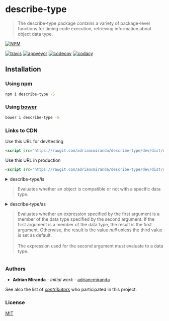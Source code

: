 # describe-type
> The describe-type package contains a variety of package-level functions for timing code execution, retrieving information about object data type.

[![NPM][nodei_status_image]][nodei_status_url]

[![travis][travis]][travis-url]
[![appveyor][appveyor]][appveyor-url]
[![codecov][codecov]][codecov-url]
[![codacy][codacy]][codacy-url]

<!-- [![saucelabs][saucelabs]][saucelabs-url] -->

## Installation

### Using [npm](https://www.npmjs.com/package/npm "A package manager for everything")
```bash
npm i describe-type -S 
```

### Using [bower](https://www.bower.io "A package manager for the web")
```bash
bower i describe-type -S 
```

### Links to CDN

Use this URL for dev/testing

```html
<script src="https://rawgit.com/adriancmiranda/describe-type/dev/dist/describe-type.umd.js"></script>
```

Use this URL in production

```html
<script src="https://rawgit.com/adriancmiranda/describe-type/dev/dist/describe-type.umd.min.js"></script>
```

<details><summary><a>describe-type/is</a>

> Evaluates whether an object is compatible or not with a specific data type.

</summary><p>

:heavy_exclamation_mark:
Use the _[is.a](#api-a.an.type)_, _[is.an](#api-a.an.type)_ or _[is.type](#api-a.an.type)_ function instead of the _instanceof_ or
_[toString.call][toString.call]_ function for type comparisons. 

#### Arguments

- **datatype**:[Function][Function] — The data type used to evaluate the _expression_ argument.
- **expression**:any — The value to check against the data type specified.

##### Result
- [Boolean][Boolean] — A value of _true_ if _datatype_ is compatible with the data type specified in _expression_, and _false_ otherwise.

#### Example 

The following example creates an instance of the _Sprite_ class named _mySprite_ and uses the _[is.type](#api-a.an.type)_ function to test whether _mySprite_ is an instance of the _Sprite_.

```js
class Sprite {}
var mySprite = new Sprite();
console.log(is.type(Sprite, mySprite)); // true
console.log(is.type(Number, mySprite)); // false
console.log(is.type(Function, mySprite)); // false
```

### API

##### Common
- [a](#api-a.an.type)(expected :Function, value :any) :boolean <br>
- [an](#api-a.an.type)(expected :Function, value :any) <br>
- [type](#api-a.an.type)(expected :Function, value :any) :boolean <br>
- [instanceOf](#api-instanceOf)(expected :Function, value :any) :boolean <br>
- [defined](#api-defined)(value :any) :boolean <br>
- [undef](#api-undef)(value :any) :boolean <br>
- [nil](#api-nil)(value :any) :boolean <br>
- [unfilled](#api-unfilled)(value :any) :boolean <br>
- [filled](#api-filled)(value :any) :boolean <br>
- [empty](#api-empty)(value :any) :boolean <br>
- [equal](#api-equal)(valueA :any, valueB :any) :boolean <br>
- [primitive](#api-primitive)(value :any) :boolean <br>
- [exotic](#api-exotic)(value :any) :boolean <br>
- [enumerable](#api-enumerable)(value :any) :boolean <br>
- [hosted](#api-hosted)(key :string | number, host :object) :boolean <br>
- [within](#api-within)(value :number, start :number, finish :number) :boolean <br>

##### Arguments
- [args](#api-args)(value :any) :boolean <br>
- [args.empty](#api-args.empty)(value :any) :boolean <br>

##### Array
- [arraylike](#api-arraylike)(value :any) :boolean <br>
- [arraylike.empty](#api-arraylike.empty)(value :any) :boolean <br>
- [array](#api-array)(value :any) :boolean <br>
- [array.empty](#api-array.empty)(value :any) :boolean <br>
- [array.vector](#api-array.vector)(expected :Function, value :any) :boolean <br>

##### Object
- [object](#api-object)(value :any) :boolean <br>
- [object.empty](#api-object.empty)(value :any) :boolean <br>

##### RegExp
- [regexp](#api-regexp)(value :any) :boolean <br>
- [regexp.string](#api-regexp.string)(value :any) :boolean <br>
- [regexp.flags](#api-regexp.flags)(value :any) :boolean <br>

##### Stream
- [stream](#api-stream)(value :any) :boolean <br>
- [stream.duplex](#api-stream.duplex)(value :any) :boolean <br>
- [stream.transform](#api-stream.transform)(value :any) :boolean <br>
- [stream.readable](#api-stream.readable)(value :any) :boolean <br>
- [stream.writable](#api-stream.writable)(value :any) :boolean <br>

##### String
- [string](#api-string)(value :any) :boolean <br>
- [string.empty](#api-string.empty)(value :any) :boolean <br>

##### Function
- [fn](#api-fn)(value :any) :boolean <br>
- [fn.native](#api-fn.native)(value :any) :boolean <br>
- [fn.callable](#api-fn.callable)(value :any) :boolean <br>
- [fn.caste](#api-fn.caste)(value :any) :boolean <br>

##### Boolean
- [bool](#api-bool)(value :any) :boolean <br>

##### Date
- [date](#api-date)(value :any) :boolean <br>

##### Number
- [number](#api-number)(value :any) :boolean <br>
- [numeric](#api-numeric)(value :any) :boolean <br>
- [int](#api-int)(value :any) :boolean <br>
- [uint](#api-uint)(value :any) :boolean <br>
- [infinity](#api-infinity)(value :any) :boolean <br>
- [nan](#api-nan)(value :any) :boolean <br>
- [odd](#api-odd)(value :any) :boolean <br>
- [even](#api-even)(value :any) :boolean <br>
- [decimal](#api-decimal)(value :any) :boolean <br>
- [min](#api-min)(value: any, others: any[]) :boolean <br>
- [max](#api-max)(value: any, others: any[]) :boolean <br>

##### Error
- [error](#api-error)(value :any) :boolean <br>

##### Symbol
- [symbol](#api-symbol)(value :any) :boolean <br>

##### Element
- [element](#api-element)(value :any) :boolean <br>

##### Buffer
- [buffer](#api-buffer)(value :any) :boolean <br>

##### JSON
- [jsonlike](#api-jsonlike)(value :any) :boolean <br>

##### Encoded binary
- [base64](#api-base64)(value :any) :boolean <br>
- [hex](#api-hex)(value :any) :boolean <br>

##### Colors
- [hexadecimal](#api-hexadecimal)(value :any) :boolean <br>
- [rgb](#api-rgb)(value :any) :boolean <br>
- [rgba](#api-rgba)(value :any) :boolean <br>
<hr>


#### Common

<!-- a, an or type -->

<table id="api-a.an.type"><thead><tr>
<th width="90" align="center">:umbrella:</th>
<th width="790" align="left"><a href="#common">▴</a>is: A, An or Type</th>
</tr></thead><tbody>
<tr><td>

[UMD][umd:is] </td><td>
  
```html
<script src="https://rawgit.com/adriancmiranda/describe-type/master/dist/is.umd.js"></script>
<script>is.a(expected, value);</script>
```
</td></tr><tr style="background-color: #fff!important;"><td>

[CJS][cjs:is/type] </td><td>

```js
const an = require('describe-type/is/an');
an(expected, value);
```
</td></tr><tr><td>

[ES6][es6:is/type] </td><td>

```js
import type from 'describe-type/is/type.next';
type(expected, value);
```
</td></tr></tbody></table>


<!-- instanceOf -->

<table id="api-instanceOf"><thead><tr>
<th width="90" align="center">:umbrella:</th>
<th width="790" align="left"><a href="#common">▴</a>is: Instance of</th>
</tr></thead><tbody>
<tr><td>

[UMD][umd:is] </td><td>
  
```html
<script src="https://rawgit.com/adriancmiranda/describe-type/master/dist/is.umd.js"></script>
<script>is.instanceOf(expected, value);</script>
```
</td></tr><tr style="background-color: #fff!important;"><td>

[CJS][cjs:is/instanceOf] </td><td>

```js
const instanceOf = require('describe-type/is/instanceOf');
instanceOf(expected, value);
```
</td></tr><tr><td>

[ES6][es6:is/instanceOf] </td><td>

```js
import instanceOf from 'describe-type/is/instanceOf.next';
instanceOf(expected, value);
```
</td></tr></tbody></table>


<!-- defined -->

<table id="api-defined"><thead><tr>
<th width="90" align="center">:umbrella:</th>
<th width="790" align="left"><a href="#common">▴</a>is: Defined</th>
</tr></thead><tbody>
<tr><td>

[UMD][umd:is] </td><td>
  
```html
<script src="https://rawgit.com/adriancmiranda/describe-type/master/dist/is.umd.js"></script>
<script>is.defined(value);</script>
```
</td></tr><tr style="background-color: #fff!important;"><td>

[CJS][cjs:is/defined] </td><td>

```js
const defined = require('describe-type/is/defined');
defined(value);
```
</td></tr><tr><td>

[ES6][es6:is/defined] </td><td>

```js
import defined from 'describe-type/is/defined.next';
defined(value);
```
</td></tr></tbody></table>


<!-- undef -->

<table id="api-undef"><thead><tr>
<th width="90" align="center">:umbrella:</th>
<th width="790" align="left"><a href="#common">▴</a>is: undefined</th>
</tr></thead><tbody>
<tr><td>

[UMD][umd:is] </td><td>
  
```html
<script src="https://rawgit.com/adriancmiranda/describe-type/master/dist/is.umd.js"></script>
<script>is.undef(value);</script>
```
</td></tr><tr style="background-color: #fff!important;"><td>

[CJS][cjs:is/undef] </td><td>

```js
const undef = require('describe-type/is/undef');
undef(value);
```
</td></tr><tr><td>

[ES6][es6:is/undef] </td><td>

```js
import undef from 'describe-type/is/undef.next';
undef(value);
```
</td></tr></tbody></table>


<!-- nil -->

<table id="api-nil"><thead><tr>
<th width="90" align="center">:umbrella:</th>
<th width="790" align="left"><a href="#common">▴</a>is: null</th>
</tr></thead><tbody>
<tr><td>

[UMD][umd:is] </td><td>
  
```html
<script src="https://rawgit.com/adriancmiranda/describe-type/master/dist/is.umd.js"></script>
<script>is.nil(value);</script>
```
</td></tr><tr style="background-color: #fff!important;"><td>

[CJS][cjs:is/nil] </td><td>

```js
const nil = require('describe-type/is/nil');
nil(value);
```
</td></tr><tr><td>

[ES6][es6:is/nil] </td><td>

```js
import nil from 'describe-type/is/nil.next';
nil(value);
```
</td></tr></tbody></table>


<!-- unfilled -->

<table id="api-unfilled"><thead><tr>
<th width="90" align="center">:umbrella:</th>
<th width="790" align="left"><a href="#common">▴</a>is: Unfilled</th>
</tr></thead><tbody>
<tr><td>

[UMD][umd:is] </td><td>
  
```html
<script src="https://rawgit.com/adriancmiranda/describe-type/master/dist/is.umd.js"></script>
<script>is.unfilled(value);</script>
```
</td></tr><tr style="background-color: #fff!important;"><td>

[CJS][cjs:is/unfilled] </td><td>

```js
const unfilled = require('describe-type/is/unfilled');
unfilled(value);
```
</td></tr><tr><td>

[ES6][es6:is/unfilled] </td><td>

```js
import unfilled from 'describe-type/is/unfilled.next';
unfilled(value);
```
</td></tr></tbody></table>


<!-- filled -->

<table id="api-filled"><thead><tr>
<th width="90" align="center">:umbrella:</th>
<th width="790" align="left"><a href="#common">▴</a>is: Filled</th>
</tr></thead><tbody>
<tr><td>

[UMD][umd:is] </td><td>
  
```html
<script src="https://rawgit.com/adriancmiranda/describe-type/master/dist/is.umd.js"></script>
<script>is.filled(value);</script>
```
</td></tr><tr style="background-color: #fff!important;"><td>

[CJS][cjs:is/filled] </td><td>

```js
const filled = require('describe-type/is/filled');
filled(value);
```
</td></tr><tr><td>

[ES6][es6:is/filled] </td><td>

```js
import filled from 'describe-type/is/filled.next';
filled(value);
```
</td></tr></tbody></table>


<!-- empty -->

<table id="api-empty"><thead><tr>
<th width="90" align="center">:umbrella:</th>
<th width="790" align="left"><a href="#common">▴</a>is: Empty</th>
</tr></thead><tbody>
<tr><td>

[UMD][umd:is] </td><td>
  
```html
<script src="https://rawgit.com/adriancmiranda/describe-type/master/dist/is.umd.js"></script>
<script>is.empty(value);</script>
```
</td></tr><tr style="background-color: #fff!important;"><td>

[CJS][cjs:is/empty] </td><td>

```js
const empty = require('describe-type/is/empty');
empty(value);
```
</td></tr><tr><td>

[ES6][es6:is/empty] </td><td>

```js
import empty from 'describe-type/is/empty.next';
empty(value);
```
</td></tr></tbody></table>


<!-- equal -->

<table id="api-equal"><thead><tr>
<th width="90" align="center">:umbrella:</th>
<th width="790" align="left"><a href="#common">▴</a>is: Equal</th>
</tr></thead><tbody>
<tr><td>

[UMD][umd:is] </td><td>
  
```html
<script src="https://rawgit.com/adriancmiranda/describe-type/master/dist/is.umd.js"></script>
<script>is.equal(valueA, valueB);</script>
```
</td></tr><tr style="background-color: #fff!important;"><td>

[CJS][cjs:is/equal] </td><td>

```js
const equal = require('describe-type/is/equal');
equal(valueA, valueB);
```
</td></tr><tr><td>

[ES6][es6:is/equal] </td><td>

```js
import equal from 'describe-type/is/equal.next';
equal(valueA, valueB);
```
</td></tr></tbody></table>


<!-- primitive -->

<table id="api-primitive"><thead><tr>
<th width="90" align="center">:umbrella:</th>
<th width="790" align="left"><a href="#common">▴</a>is: Primitive</th>
</tr></thead><tbody>
<tr><td>

[UMD][umd:is] </td><td>
  
```html
<script src="https://rawgit.com/adriancmiranda/describe-type/master/dist/is.umd.js"></script>
<script>is.primitive(value);</script>
```
</td></tr><tr style="background-color: #fff!important;"><td>

[CJS][cjs:is/primitive] </td><td>

```js
const primitive = require('describe-type/is/primitive');
primitive(value);
```
</td></tr><tr><td>

[ES6][es6:is/primitive] </td><td>

```js
import primitive from 'describe-type/is/primitive.next';
primitive(value);
```
</td></tr></tbody></table>


<!-- exotic -->

<table id="api-exotic"><thead><tr>
<th width="90" align="center">:umbrella:</th>
<th width="790" align="left"><a href="#common">▴</a>is: Exotic</th>
</tr></thead><tbody>
<tr><td>

[UMD][umd:is] </td><td>
  
```html
<script src="https://rawgit.com/adriancmiranda/describe-type/master/dist/is.umd.js"></script>
<script>is.exotic(value);</script>
```
</td></tr><tr style="background-color: #fff!important;"><td>

[CJS][cjs:is/exotic] </td><td>

```js
const exotic = require('describe-type/is/exotic');
exotic(value);
```
</td></tr><tr><td>

[ES6][es6:is/exotic] </td><td>

```js
import exotic from 'describe-type/is/exotic.next';
exotic(value);
```
</td></tr></tbody></table>


<!-- enumerable -->

<table id="api-enumerable"><thead><tr>
<th width="90" align="center">:umbrella:</th>
<th width="790" align="left"><a href="#common">▴</a>is: Enumerable</th>
</tr></thead><tbody>
<tr><td>

[UMD][umd:is] </td><td>
  
```html
<script src="https://rawgit.com/adriancmiranda/describe-type/master/dist/is.umd.js"></script>
<script>is.enumerable(value);</script>
```
</td></tr><tr style="background-color: #fff!important;"><td>

[CJS][cjs:is/enumerable] </td><td>

```js
const enumerable = require('describe-type/is/enumerable');
enumerable(value);
```
</td></tr><tr><td>

[ES6][es6:is/enumerable] </td><td>

```js
import enumerable from 'describe-type/is/enumerable.next';
enumerable(value);
```
</td></tr></tbody></table>


<!-- hosted -->

<table id="api-hosted"><thead><tr>
<th width="90" align="center">:umbrella:</th>
<th width="790" align="left"><a href="#common">▴</a>is: Hosted</th>
</tr></thead><tbody>
<tr><td>

[UMD][umd:is] </td><td>
  
```html
<script src="https://rawgit.com/adriancmiranda/describe-type/master/dist/is.umd.js"></script>
<script>is.hosted(key, host);</script>
```
</td></tr><tr style="background-color: #fff!important;"><td>

[CJS][cjs:is/hosted] </td><td>

```js
const hosted = require('describe-type/is/hosted');
hosted(key, host);
```
</td></tr><tr><td>

[ES6][es6:is/hosted] </td><td>

```js
import hosted from 'describe-type/is/hosted.next';
hosted(key, host);
```
</td></tr></tbody></table>


<!-- within -->

<table id="api-within"><thead><tr>
<th width="90" align="center">:umbrella:</th>
<th width="790" align="left"><a href="#common">▴</a>is: Within</th>
</tr></thead><tbody>
<tr><td>

[UMD][umd:is] </td><td>
  
```html
<script src="https://rawgit.com/adriancmiranda/describe-type/master/dist/is.umd.js"></script>
<script>is.within(value, start, finish);</script>
```
</td></tr><tr style="background-color: #fff!important;"><td>

[CJS][cjs:is/within] </td><td>

```js
const within = require('describe-type/is/within');
within(value, start, finish);
```
</td></tr><tr><td>

[ES6][es6:is/within] </td><td>

```js
import within from 'describe-type/is/within.next';
within(value, start, finish);
```
</td></tr></tbody></table>


#### Arguments

<!-- args/ -->

<table id="api-args"><thead><tr>
<th width="90" align="center">:umbrella:</th>
<th width="790" align="left"><a href="#arguments-1">▴</a>is: Arguments</th>
</tr></thead><tbody>
<tr><td>

[UMD][umd:is] </td><td>
  
```html
<script src="https://rawgit.com/adriancmiranda/describe-type/master/dist/is.umd.js"></script>
<script>is.args(value);</script>
```
</td></tr><tr style="background-color: #fff!important;"><td>

[CJS][cjs:is/args] </td><td>

```js
const args = require('describe-type/is/args');
args(value);
```
</td></tr><tr><td>

[ES6][es6:is/args] </td><td>

```js
import args from 'describe-type/is/args/index.next';
args(value);
```
</td></tr></tbody></table>


<!-- args/empty -->

<table id="api-args.empty"><thead><tr>
<th width="90" align="center">:umbrella:</th>
<th width="790" align="left"><a href="#arguments-1">▴</a>is: Arguments empty</th>
</tr></thead><tbody>
<tr><td>

[UMD][umd:is] </td><td>
  
```html
<script src="https://rawgit.com/adriancmiranda/describe-type/master/dist/is.umd.js"></script>
<script>is.args.empty(value);</script>
```
</td></tr><tr style="background-color: #fff!important;"><td>

[CJS][cjs:is/args/args.empty] </td><td>

```js
const argsEmpty = require('describe-type/is/args/args.empty');
argsEmpty(value);
```
</td></tr><tr><td>

[ES6][es6:is/args/args.empty] </td><td>

```js
import argsEmpty from 'describe-type/is/args/args.empty.next';
argsEmpty(value);
```
</td></tr></tbody></table>


#### Array

<!-- arraylike/ -->

<table id="api-arraylike"><thead><tr>
<th width="90" align="center">:umbrella:</th>
<th width="790" align="left"><a href="#array">▴</a>is: Arraylike</th>
</tr></thead><tbody>
<tr><td>

[UMD][umd:is] </td><td>
  
```html
<script src="https://rawgit.com/adriancmiranda/describe-type/master/dist/is.umd.js"></script>
<script>is.arraylike(value);</script>
```
</td></tr><tr style="background-color: #fff!important;"><td>

[CJS][cjs:is/arraylike] </td><td>

```js
const arraylike = require('describe-type/is/arraylike');
arraylike(value);
```
</td></tr><tr><td>

[ES6][es6:is/arraylike] </td><td>

```js
import arraylike from 'describe-type/is/arraylike/index.next';
arraylike(value);
```
</td></tr></tbody></table>


<!-- arraylike/arraylike.empty -->

<table id="api-arraylike.empty"><thead><tr>
<th width="90" align="center">:umbrella:</th>
<th width="790" align="left"><a href="#array">▴</a>is: Arraylike empty</th>
</tr></thead><tbody>
<tr><td>

[UMD][umd:is] </td><td>
  
```html
<script src="https://rawgit.com/adriancmiranda/describe-type/master/dist/is.umd.js"></script>
<script>is.arraylike.empty(value);</script>
```
</td></tr><tr style="background-color: #fff!important;"><td>

[CJS][cjs:is/arraylike/arraylike.empty] </td><td>

```js
const arraylikeEmpty = require('describe-type/is/arraylike/arraylike.empty');
arraylikeEmpty(value);
```
</td></tr><tr><td>

[ES6][es6:is/arraylike/arraylike.empty] </td><td>

```js
import arraylikeEmpty from 'describe-type/is/arraylike/arraylike.empty.next';
arraylikeEmpty(value);
```
</td></tr></tbody></table>


<!-- array/ -->

<table id="api-array"><thead><tr>
<th width="90" align="center">:umbrella:</th>
<th width="790" align="left"><a href="#array">▴</a>is: Array</th>
</tr></thead><tbody>
<tr><td>

[UMD][umd:is] </td><td>
  
```html
<script src="https://rawgit.com/adriancmiranda/describe-type/master/dist/is.umd.js"></script>
<script>is.array(value);</script>
```
</td></tr><tr style="background-color: #fff!important;"><td>

[CJS][cjs:is/array] </td><td>

```js
const array = require('describe-type/is/array');
array(value);
```
</td></tr><tr><td>

[ES6][es6:is/array] </td><td>

```js
import array from 'describe-type/is/array/index.next';
array(value);
```
</td></tr></tbody></table>


<!-- array/array.empty -->

<table id="api-array.empty"><thead><tr>
<th width="90" align="center">:umbrella:</th>
<th width="790" align="left"><a href="#array">▴</a>is: Array empty</th>
</tr></thead><tbody>
<tr><td>

[UMD][umd:is] </td><td>
  
```html
<script src="https://rawgit.com/adriancmiranda/describe-type/master/dist/is.umd.js"></script>
<script>is.array.empty(value);</script>
```
</td></tr><tr style="background-color: #fff!important;"><td>

[CJS][cjs:is/array/array.empty] </td><td>

```js
const arrayEmpty = require('describe-type/is/array/array.empty');
arrayEmpty(value);
```
</td></tr><tr><td>

[ES6][es6:is/array/array.empty] </td><td>

```js
import arrayEmpty from 'describe-type/is/array/array.empty.next';
arrayEmpty(value);
```
</td></tr></tbody></table>

<!-- array/array.vector -->

<table id="api-array.vector"><thead><tr>
<th width="90" align="center">:umbrella:</th>
<th width="790" align="left"><a href="#array">▴</a>is: Array Vector</th>
</tr></thead><tbody>
<tr><td>

[UMD][umd:is] </td><td>
  
```html
<script src="https://rawgit.com/adriancmiranda/describe-type/master/dist/is.umd.js"></script>
<script>is.array.vector(value);</script>
```
</td></tr><tr style="background-color: #fff!important;"><td>

[CJS][cjs:is/array/array.vector] </td><td>

```js
const arrayVector = require('describe-type/is/array/array.vector');
arrayVector(value);
```
</td></tr><tr><td>

[ES6][es6:is/array/array.vector] </td><td>

```js
import arrayVector from 'describe-type/is/array/array.vector.next';
arrayVector(value);
```
</td></tr></tbody></table>


#### Object

<!-- object/ -->

<table id="api-object"><thead><tr>
<th width="90" align="center">:umbrella:</th>
<th width="790" align="left"><a href="#object">▴</a>is: Object</th>
</tr></thead><tbody>
<tr><td>

[UMD][umd:is] </td><td>
  
```html
<script src="https://rawgit.com/adriancmiranda/describe-type/master/dist/is.umd.js"></script>
<script>is.object(value);</script>
```
</td></tr><tr style="background-color: #fff!important;"><td>

[CJS][cjs:is/object] </td><td>

```js
const object = require('describe-type/is/object');
object(value);
```
</td></tr><tr><td>

[ES6][es6:is/object] </td><td>

```js
import object from 'describe-type/is/object/index.next';
object(value);
```
</td></tr></tbody></table>


<!-- object/object.empty -->

<table id="api-object.empty"><thead><tr>
<th width="90" align="center">:umbrella:</th>
<th width="790" align="left"><a href="#object">▴</a>is: Object empty</th>
</tr></thead><tbody>
<tr><td>

[UMD][umd:is] </td><td>
  
```html
<script src="https://rawgit.com/adriancmiranda/describe-type/master/dist/is.umd.js"></script>
<script>is.object.empty(value);</script>
```
</td></tr><tr style="background-color: #fff!important;"><td>

[CJS][cjs:is/object/object.empty] </td><td>

```js
const objectEmpty = require('describe-type/is/object/object.empty');
objectEmpty(value);
```
</td></tr><tr><td>

[ES6][es6:is/object/object.empty] </td><td>

```js
import objectEmpty from 'describe-type/is/object/object.empty.next';
objectEmpty(value);
```
</td></tr></tbody></table>


#### RegExp

<!-- regexp/ -->

<table id="api-regexp"><thead><tr>
<th width="90" align="center">:umbrella:</th>
<th width="790" align="left"><a href="#regexp">▴</a>is: RegExp</th>
</tr></thead><tbody>
<tr><td>

[UMD][umd:is] </td><td>
  
```html
<script src="https://rawgit.com/adriancmiranda/describe-type/master/dist/is.umd.js"></script>
<script>is.regexp(value);</script>
```
</td></tr><tr style="background-color: #fff!important;"><td>

[CJS][cjs:is/regexp] </td><td>

```js
const regexp = require('describe-type/is/regexp');
regexp(value);
```
</td></tr><tr><td>

[ES6][es6:is/regexp] </td><td>

```js
import regexp from 'describe-type/is/regexp/index.next';
regexp(value);
```
</td></tr></tbody></table>


<!-- regexp/regexp.string -->

<table id="api-regexp.string"><thead><tr>
<th width="90" align="center">:umbrella:</th>
<th width="790" align="left"><a href="#regexp">▴</a>is: RegExp String</th>
</tr></thead><tbody>
<tr><td>

[UMD][umd:is] </td><td>
  
```html
<script src="https://rawgit.com/adriancmiranda/describe-type/master/dist/is.umd.js"></script>
<script>is.regexp.string(value);</script>
```
</td></tr><tr style="background-color: #fff!important;"><td>

[CJS][cjs:is/regexp/regexp.string] </td><td>

```js
const regexpString = require('describe-type/is/regexp/regexp.string');
regexpString(value);
```
</td></tr><tr><td>

[ES6][es6:is/regexp/regexp.string] </td><td>

```js
import regexpString from 'describe-type/is/regexp/regexp.string.next';
regexpString(value);
```
</td></tr></tbody></table>


<!-- regexp/regexp.flags -->

<table id="api-regexp.flags"><thead><tr>
<th width="90" align="center">:umbrella:</th>
<th width="790" align="left"><a href="#regexp">▴</a>is: RegExp Flags</th>
</tr></thead><tbody>
<tr><td>

[UMD][umd:is] </td><td>
  
```html
<script src="https://rawgit.com/adriancmiranda/describe-type/master/dist/is.umd.js"></script>
<script>is.regexp.flags(value);</script>
```
</td></tr><tr style="background-color: #fff!important;"><td>

[CJS][cjs:is/regexp/regexp.flags] </td><td>

```js
const regexpFlags = require('describe-type/is/regexp/regexp.flags');
regexpFlags(value);
```
</td></tr><tr><td>

[ES6][es6:is/regexp/regexp.flags] </td><td>

```js
import regexpFlags from 'describe-type/is/regexp/regexp.flags.next';
regexpFlags(value);
```
</td></tr></tbody></table>


#### Stream

<!-- stream/ -->

<table id="api-stream"><thead><tr>
<th width="90" align="center">:umbrella:</th>
<th width="790" align="left"><a href="#stream">▴</a>is: Stream</th>
</tr></thead><tbody>
<tr><td>

[UMD][umd:is] </td><td>
  
```html
<script src="https://rawgit.com/adriancmiranda/describe-type/master/dist/is.umd.js"></script>
<script>is.stream(value);</script>
```
</td></tr><tr style="background-color: #fff!important;"><td>

[CJS][cjs:is/stream] </td><td>

```js
const stream = require('describe-type/is/stream');
stream(value);
```
</td></tr><tr><td>

[ES6][es6:is/stream] </td><td>

```js
import stream from 'describe-type/is/stream/index.next';
stream(value);
```
</td></tr></tbody></table>


<!-- stream/stream.duplex -->

<table id="api-stream.duplex"><thead><tr>
<th width="90" align="center">:umbrella:</th>
<th width="790" align="left"><a href="#stream">▴</a>is: Stream duplex</th>
</tr></thead><tbody>
<tr><td>

[UMD][umd:is] </td><td>
  
```html
<script src="https://rawgit.com/adriancmiranda/describe-type/master/dist/is.umd.js"></script>
<script>is.stream.duplex(value);</script>
```
</td></tr><tr style="background-color: #fff!important;"><td>

[CJS][cjs:is/stream/stream.duplex] </td><td>

```js
const streamDuplex = require('describe-type/is/stream/stream.duplex');
streamDuplex(value);
```
</td></tr><tr><td>

[ES6][es6:is/stream/stream.duplex] </td><td>

```js
import streamDuplex from 'describe-type/is/stream/stream.duplex.next';
streamDuplex(value);
```
</td></tr></tbody></table>


<!-- stream/stream.transform -->

<table id="api-stream.transform"><thead><tr>
<th width="90" align="center">:umbrella:</th>
<th width="790" align="left"><a href="#stream">▴</a>is: Stream transform</th>
</tr></thead><tbody>
<tr><td>

[UMD][umd:is] </td><td>
  
```html
<script src="https://rawgit.com/adriancmiranda/describe-type/master/dist/is.umd.js"></script>
<script>is.stream.transform(value);</script>
```
</td></tr><tr style="background-color: #fff!important;"><td>

[CJS][cjs:is/stream/stream.transform] </td><td>

```js
const streamTransform = require('describe-type/is/stream/stream.transform');
streamTransform(value);
```
</td></tr><tr><td>

[ES6][es6:is/stream/stream.transform] </td><td>

```js
import streamTransform from 'describe-type/is/stream/stream.transform.next';
streamTransform(value);
```
</td></tr></tbody></table>


<!-- stream/stream.readable -->

<table id="api-stream.readable"><thead><tr>
<th width="90" align="center">:umbrella:</th>
<th width="790" align="left"><a href="#stream">▴</a>is: Stream readable</th>
</tr></thead><tbody>
<tr><td>

[UMD][umd:is] </td><td>
  
```html
<script src="https://rawgit.com/adriancmiranda/describe-type/master/dist/is.umd.js"></script>
<script>is.stream.readable(value);</script>
```
</td></tr><tr style="background-color: #fff!important;"><td>

[CJS][cjs:is/stream/stream.readable] </td><td>

```js
const streamReadable = require('describe-type/is/stream/stream.readable');
streamReadable(value);
```
</td></tr><tr><td>

[ES6][es6:is/stream/stream.readable] </td><td>

```js
import streamReadable from 'describe-type/is/stream/stream.readable.next';
streamReadable(value);
```
</td></tr></tbody></table>


<!-- stream/stream.writable -->

<table id="api-stream.writable"><thead><tr>
<th width="90" align="center">:umbrella:</th>
<th width="790" align="left"><a href="#stream">▴</a>is: Stream writable</th>
</tr></thead><tbody>
<tr><td>

[UMD][umd:is] </td><td>
  
```html
<script src="https://rawgit.com/adriancmiranda/describe-type/master/dist/is.umd.js"></script>
<script>is.stream.writable(value);</script>
```
</td></tr><tr style="background-color: #fff!important;"><td>

[CJS][cjs:is/stream/stream.writable] </td><td>

```js
const streamWritable = require('describe-type/is/stream/stream.writable');
streamWritable(value);
```
</td></tr><tr><td>

[ES6][es6:is/stream/stream.writable] </td><td>

```js
import streamWritable from 'describe-type/is/stream/stream.writable.next';
streamWritable(value);
```
</td></tr></tbody></table>


#### String

<!-- string/ -->

<table id="api-string"><thead><tr>
<th width="90" align="center">:umbrella:</th>
<th width="790" align="left"><a href="#string">▴</a>is: String</th>
</tr></thead><tbody>
<tr><td>

[UMD][umd:is] </td><td>
  
```html
<script src="https://rawgit.com/adriancmiranda/describe-type/master/dist/is.umd.js"></script>
<script>is.string(value);</script>
```
</td></tr><tr style="background-color: #fff!important;"><td>

[CJS][cjs:is/string] </td><td>

```js
const string = require('describe-type/is/string');
string(value);
```
</td></tr><tr><td>

[ES6][es6:is/string] </td><td>

```js
import string from 'describe-type/is/string/index.next';
string(value);
```
</td></tr></tbody></table>


<!-- string/string.empty -->

<table id="api-string.empty"><thead><tr>
<th width="90" align="center">:umbrella:</th>
<th width="790" align="left"><a href="#string">▴</a>is: String empty</th>
</tr></thead><tbody>
<tr><td>

[UMD][umd:is] </td><td>
  
```html
<script src="https://rawgit.com/adriancmiranda/describe-type/master/dist/is.umd.js"></script>
<script>is.string.empty(value);</script>
```
</td></tr><tr style="background-color: #fff!important;"><td>

[CJS][cjs:is/string/string.empty] </td><td>

```js
const stringEmpty = require('describe-type/is/string/string.empty');
stringEmpty(value);
```
</td></tr><tr><td>

[ES6][es6:is/string/string.empty] </td><td>

```js
import stringEmpty from 'describe-type/is/string/string.empty.next';
stringEmpty(value);
```
</td></tr></tbody></table>


#### Function

<!-- fn/ -->

<table id="api-fn"><thead><tr>
<th width="90" align="center">:umbrella:</th>
<th width="790" align="left"><a href="#function">▴</a>is: Function</th>
</tr></thead><tbody>
<tr><td>

[UMD][umd:is] </td><td>
  
```html
<script src="https://rawgit.com/adriancmiranda/describe-type/master/dist/is.umd.js"></script>
<script>is.fn(value);</script>
```
</td></tr><tr style="background-color: #fff!important;"><td>

[CJS][cjs:is/fn] </td><td>

```js
const fn = require('describe-type/is/fn');
fn(value);
```
</td></tr><tr><td>

[ES6][es6:is/fn] </td><td>

```js
import fn from 'describe-type/is/fn/index.next';
fn(value);
```
</td></tr></tbody></table>


<!-- fn/fn.native -->

<table id="api-fn.native"><thead><tr>
<th width="90" align="center">:umbrella:</th>
<th width="790" align="left"><a href="#function">▴</a>is: Function Native</th>
</tr></thead><tbody>
<tr><td>

[UMD][umd:is] </td><td>
  
```html
<script src="https://rawgit.com/adriancmiranda/describe-type/master/dist/is.umd.js"></script>
<script>is.fn.native(value);</script>
```
</td></tr><tr style="background-color: #fff!important;"><td>

[CJS][cjs:is/fn/fn.native] </td><td>

```js
const fnNative = require('describe-type/is/fn/fn.native');
fnNative(value);
```
</td></tr><tr><td>

[ES6][es6:is/fn/fn.native] </td><td>

```js
import fnNative from 'describe-type/is/fn/fn.native.next';
fnNative(value);
```
</td></tr></tbody></table>


<!-- fn/fn.callable -->

<table id="api-fn.callable"><thead><tr>
<th width="90" align="center">:umbrella:</th>
<th width="790" align="left"><a href="#function">▴</a>is: Function Callable</th>
</tr></thead><tbody>
<tr><td>

[UMD][umd:is] </td><td>
  
```html
<script src="https://rawgit.com/adriancmiranda/describe-type/master/dist/is.umd.js"></script>
<script>is.fn.callable(value);</script>
```
</td></tr><tr style="background-color: #fff!important;"><td>

[CJS][cjs:is/fn/fn.callable] </td><td>

```js
const fnCallable = require('describe-type/is/fn/fn.callable');
fnCallable(value);
```
</td></tr><tr><td>

[ES6][es6:is/fn/fn.callable] </td><td>

```js
import fnCallable from 'describe-type/is/fn/fn.callable.next';
fnCallable(value);
```
</td></tr></tbody></table>


<!-- fn/fn.caste -->

<table id="api-fn.caste"><thead><tr>
<th width="90" align="center">:umbrella:</th>
<th width="790" align="left"><a href="#function">▴</a>is: Class</th>
</tr></thead><tbody>
<tr><td>

[UMD][umd:is] </td><td>

```html
<script src="https://rawgit.com/adriancmiranda/describe-type/master/dist/is.umd.js"></script>
<script>is.fn.caste(value);</script>
```
</td></tr><tr style="background-color: #fff!important;"><td>

[CJS][cjs:is/fn/fn.caste] </td><td>

```js
const fnCaste = require('describe-type/is/fn/fn.caste');
fnCaste(value);
```
</td></tr><tr><td>

[ES6][es6:is/fn/fn.caste] </td><td>

```js
import fnCaste from 'describe-type/is/fn/fn.caste.next';
fnCaste(value);
```
</td></tr></tbody></table>


#### Boolean

<!-- bool -->

<table id="api-bool"><thead><tr>
<th width="90" align="center">:umbrella:</th>
<th width="790" align="left"><a href="#boolean">▴</a>is: Boolean</th>
</tr></thead><tbody>
<tr><td>

[UMD][umd:is] </td><td>
  
```html
<script src="https://rawgit.com/adriancmiranda/describe-type/master/dist/is.umd.js"></script>
<script>is.bool(value);</script>
```
</td></tr><tr style="background-color: #fff!important;"><td>

[CJS][cjs:is/bool] </td><td>

```js
const bool = require('describe-type/is/bool');
bool(value);
```
</td></tr><tr><td>

[ES6][es6:is/bool] </td><td>

```js
import bool from 'describe-type/is/bool.next';
bool(value);
```
</td></tr></tbody></table>


#### Date

<!-- date -->

<table id="api-date"><thead><tr>
<th width="90" align="center">:umbrella:</th>
<th width="790" align="left"><a href="#date">▴</a>is: Date</th>
</tr></thead><tbody>
<tr><td>

[UMD][umd:is] </td><td>
  
```html
<script src="https://rawgit.com/adriancmiranda/describe-type/master/dist/is.umd.js"></script>
<script>is.date(value);</script>
```
</td></tr><tr style="background-color: #fff!important;"><td>

[CJS][cjs:is/date] </td><td>

```js
const date = require('describe-type/is/date');
date(value);
```
</td></tr><tr><td>

[ES6][es6:is/date] </td><td>

```js
import date from 'describe-type/is/date.next';
date(value);
```
</td></tr></tbody></table>

#### Number

<!-- number -->

<table id="api-number"><thead><tr>
<th width="90" align="center">:umbrella:</th>
<th width="790" align="left"><a href="#number">▴</a>is: Number</th>
</tr></thead><tbody>
<tr><td>

[UMD][umd:is] </td><td>
  
```html
<script src="https://rawgit.com/adriancmiranda/describe-type/master/dist/is.umd.js"></script>
<script>is.number(value);</script>
```
</td></tr><tr style="background-color: #fff!important;"><td>

[CJS][cjs:is/number] </td><td>

```js
const number = require('describe-type/is/number');
number(value);
```
</td></tr><tr><td>

[ES6][es6:is/number] </td><td>

```js
import number from 'describe-type/is/number.next';
number(value);
```
</td></tr></tbody></table>


<!-- numeric -->

<table id="api-numeric"><thead><tr>
<th width="90" align="center">:umbrella:</th>
<th width="790" align="left"><a href="#number">▴</a>is: Numeric</th>
</tr></thead><tbody>
<tr><td>

[UMD][umd:is] </td><td>
  
```html
<script src="https://rawgit.com/adriancmiranda/describe-type/master/dist/is.umd.js"></script>
<script>is.numeric(value);</script>
```
</td></tr><tr style="background-color: #fff!important;"><td>

[CJS][cjs:is/numeric] </td><td>

```js
const numeric = require('describe-type/is/numeric');
numeric(value);
```
</td></tr><tr><td>

[ES6][es6:is/numeric] </td><td>

```js
import numeric from 'describe-type/is/numeric.next';
numeric(value);
```
</td></tr></tbody></table>


<!-- int -->

<table id="api-int"><thead><tr>
<th width="90" align="center">:umbrella:</th>
<th width="790" align="left"><a href="#number">▴</a>is: Integer</th>
</tr></thead><tbody>
<tr><td>

[UMD][umd:is] </td><td>
  
```html
<script src="https://rawgit.com/adriancmiranda/describe-type/master/dist/is.umd.js"></script>
<script>is.int(value);</script>
```
</td></tr><tr style="background-color: #fff!important;"><td>

[CJS][cjs:is/int] </td><td>

```js
const int = require('describe-type/is/int');
int(value);
```
</td></tr><tr><td>

[ES6][es6:is/int] </td><td>

```js
import int from 'describe-type/is/int.next';
int(value);
```
</td></tr></tbody></table>


<!-- uint -->

<table id="api-uint"><thead><tr>
<th width="90" align="center">:umbrella:</th>
<th width="790" align="left"><a href="#number">▴</a>is: Unsigned integer</th>
</tr></thead><tbody>
<tr><td>

[UMD][umd:is] </td><td>
  
```html
<script src="https://rawgit.com/adriancmiranda/describe-type/master/dist/is.umd.js"></script>
<script>is.uint(value);</script>
```
</td></tr><tr style="background-color: #fff!important;"><td>

[CJS][cjs:is/uint] </td><td>

```js
const uint = require('describe-type/is/uint');
uint(value);
```
</td></tr><tr><td>

[ES6][es6:is/uint] </td><td>

```js
import uint from 'describe-type/is/uint.next';
uint(value);
```
</td></tr></tbody></table>


<!-- infinity -->

<table id="api-infinity"><thead><tr>
<th width="90" align="center">:umbrella:</th>
<th width="790" align="left"><a href="#number">▴</a>is: Infinity</th>
</tr></thead><tbody>
<tr><td>

[UMD][umd:is] </td><td>
  
```html
<script src="https://rawgit.com/adriancmiranda/describe-type/master/dist/is.umd.js"></script>
<script>is.infinity(value);</script>
```
</td></tr><tr style="background-color: #fff!important;"><td>

[CJS][cjs:is/infinity] </td><td>

```js
const infinity = require('describe-type/is/infinity');
infinity(value);
```
</td></tr><tr><td>

[ES6][es6:is/infinity] </td><td>

```js
import infinity from 'describe-type/is/infinity.next';
infinity(value);
```
</td></tr></tbody></table>


<!-- nan -->

<table id="api-nan"><thead><tr>
<th width="90" align="center">:umbrella:</th>
<th width="790" align="left"><a href="#number">▴</a>is: NaN</th>
</tr></thead><tbody>
<tr><td>

[UMD][umd:is] </td><td>
  
```html
<script src="https://rawgit.com/adriancmiranda/describe-type/master/dist/is.umd.js"></script>
<script>is.nan(value);</script>
```
</td></tr><tr style="background-color: #fff!important;"><td>

[CJS][cjs:is/nan] </td><td>

```js
const nan = require('describe-type/is/nan');
nan(value);
```
</td></tr><tr><td>

[ES6][es6:is/nan] </td><td>

```js
import nan from 'describe-type/is/nan.next';
nan(value);
```
</td></tr></tbody></table>


<!-- odd -->

<table id="api-odd"><thead><tr>
<th width="90" align="center">:umbrella:</th>
<th width="790" align="left"><a href="#number">▴</a>is: Odd</th>
</tr></thead><tbody>
<tr><td>

[UMD][umd:is] </td><td>
  
```html
<script src="https://rawgit.com/adriancmiranda/describe-type/master/dist/is.umd.js"></script>
<script>is.odd(value);</script>
```
</td></tr><tr style="background-color: #fff!important;"><td>

[CJS][cjs:is/odd] </td><td>

```js
const odd = require('describe-type/is/odd');
odd(value);
```
</td></tr><tr><td>

[ES6][es6:is/odd] </td><td>

```js
import odd from 'describe-type/is/odd.next';
odd(value);
```
</td></tr></tbody></table>


<!-- even -->

<table id="api-even"><thead><tr>
<th width="90" align="center">:umbrella:</th>
<th width="790" align="left"><a href="#number">▴</a>is: Even</th>
</tr></thead><tbody>
<tr><td>

[UMD][umd:is] </td><td>
  
```html
<script src="https://rawgit.com/adriancmiranda/describe-type/master/dist/is.umd.js"></script>
<script>is.even(value);</script>
```
</td></tr><tr style="background-color: #fff!important;"><td>

[CJS][cjs:is/even] </td><td>

```js
const even = require('describe-type/is/even');
even(value);
```
</td></tr><tr><td>

[ES6][es6:is/even] </td><td>

```js
import even from 'describe-type/is/even.next';
even(value);
```
</td></tr></tbody></table>


<!-- decimal -->

<table id="api-decimal"><thead><tr>
<th width="90" align="center">:umbrella:</th>
<th width="790" align="left"><a href="#number">▴</a>is: Decimal</th>
</tr></thead><tbody>
<tr><td>

[UMD][umd:is] </td><td>
  
```html
<script src="https://rawgit.com/adriancmiranda/describe-type/master/dist/is.umd.js"></script>
<script>is.decimal(value);</script>
```
</td></tr><tr style="background-color: #fff!important;"><td>

[CJS][cjs:is/decimal] </td><td>

```js
const decimal = require('describe-type/is/decimal');
decimal(value);
```
</td></tr><tr><td>

[ES6][es6:is/decimal] </td><td>

```js
import decimal from 'describe-type/is/decimal.next';
decimal(value);
```
</td></tr></tbody></table>


<!-- min -->

<table id="api-min"><thead><tr>
<th width="90" align="center">:umbrella:</th>
<th width="790" align="left"><a href="#number">▴</a>is: Minimum</th>
</tr></thead><tbody>
<tr><td>

[UMD][umd:is] </td><td>
  
```html
<script src="https://rawgit.com/adriancmiranda/describe-type/master/dist/is.umd.js"></script>
<script>is.min(value, others);</script>
```
</td></tr><tr style="background-color: #fff!important;"><td>

[CJS][cjs:is/min] </td><td>

```js
const min = require('describe-type/is/min');
min(value, others);
```
</td></tr><tr><td>

[ES6][es6:is/min] </td><td>

```js
import min from 'describe-type/is/min.next';
min(value, others);
```
</td></tr></tbody></table>


<!-- max -->

<table id="api-max"><thead><tr>
<th width="90" align="center">:umbrella:</th>
<th width="790" align="left"><a href="#number">▴</a>is: Maximum</th>
</tr></thead><tbody>
<tr><td>

[UMD][umd:is] </td><td>
  
```html
<script src="https://rawgit.com/adriancmiranda/describe-type/master/dist/is.umd.js"></script>
<script>is.max(value, others);</script>
```
</td></tr><tr style="background-color: #fff!important;"><td>

[CJS][cjs:is/max] </td><td>

```js
const max = require('describe-type/is/max');
max(value, others);
```
</td></tr><tr><td>

[ES6][es6:is/max] </td><td>

```js
import max from 'describe-type/is/max.next';
max(value, others);
```
</td></tr></tbody></table>


#### Error

<!-- error -->

<table id="api-error"><thead><tr>
<th width="90" align="center">:umbrella:</th>
<th width="790" align="left"><a href="#error">▴</a>is: Error</th>
</tr></thead><tbody>
<tr><td>

[UMD][umd:is] </td><td>
  
```html
<script src="https://rawgit.com/adriancmiranda/describe-type/master/dist/is.umd.js"></script>
<script>is.error(value);</script>
```
</td></tr><tr style="background-color: #fff!important;"><td>

[CJS][cjs:is/error] </td><td>

```js
const error = require('describe-type/is/error');
error(value);
```
</td></tr><tr><td>

[ES6][es6:is/error] </td><td>

```js
import error from 'describe-type/is/error.next';
error(value);
```
</td></tr></tbody></table>


#### Symbol

<!-- symbol -->

<table id="api-symbol"><thead><tr>
<th width="90" align="center">:umbrella:</th>
<th width="790" align="left"><a href="#symbol">▴</a>is: Symbol</th>
</tr></thead><tbody>
<tr><td>

[UMD][umd:is] </td><td>
  
```html
<script src="https://rawgit.com/adriancmiranda/describe-type/master/dist/is.umd.js"></script>
<script>is.symbol(value);</script>
```
</td></tr><tr style="background-color: #fff!important;"><td>

[CJS][cjs:is/symbol] </td><td>

```js
const symbol = require('describe-type/is/symbol');
symbol(value);
```
</td></tr><tr><td>

[ES6][es6:is/symbol] </td><td>

```js
import symbol from 'describe-type/is/symbol.next';
symbol(value);
```
</td></tr></tbody></table>


#### Element

<!-- element -->

<table id="api-element"><thead><tr>
<th width="90" align="center">:umbrella:</th>
<th width="790" align="left"><a href="#element">▴</a>is: Element</th>
</tr></thead><tbody>
<tr><td>

[UMD][umd:is] </td><td>
  
```html
<script src="https://rawgit.com/adriancmiranda/describe-type/master/dist/is.umd.js"></script>
<script>is.element(value);</script>
```
</td></tr><tr style="background-color: #fff!important;"><td>

[CJS][cjs:is/element] </td><td>

```js
const element = require('describe-type/is/element');
element(value);
```
</td></tr><tr><td>

[ES6][es6:is/element] </td><td>

```js
import element from 'describe-type/is/element.next';
element(value);
```
</td></tr></tbody></table>


#### Buffer

<!-- buffer -->

<table id="api-buffer"><thead><tr>
<th width="90" align="center">:umbrella:</th>
<th width="790" align="left"><a href="#buffer">▴</a>is: Buffer</th>
</tr></thead><tbody>
<tr><td>

[UMD][umd:is] </td><td>
  
```html
<script src="https://rawgit.com/adriancmiranda/describe-type/master/dist/is.umd.js"></script>
<script>is.buffer(value);</script>
```
</td></tr><tr style="background-color: #fff!important;"><td>

[CJS][cjs:is/buffer] </td><td>

```js
const buffer = require('describe-type/is/buffer');
buffer(value);
```
</td></tr><tr><td>

[ES6][es6:is/buffer] </td><td>

```js
import buffer from 'describe-type/is/buffer.next';
buffer(value);
```
</td></tr></tbody></table>


#### JSON

<!-- jsonlike -->

<table id="api-jsonlike"><thead><tr>
<th width="90" align="center">:umbrella:</th>
<th width="790" align="left"><a href="#json">▴</a>is: Jsonlike</th>
</tr></thead><tbody>
<tr><td>

[UMD][umd:is] </td><td>
  
```html
<script src="https://rawgit.com/adriancmiranda/describe-type/master/dist/is.umd.js"></script>
<script>is.jsonlike(value);</script>
```
</td></tr><tr style="background-color: #fff!important;"><td>

[CJS][cjs:is/jsonlike] </td><td>

```js
const jsonlike = require('describe-type/is/jsonlike');
jsonlike(value);
```
</td></tr><tr><td>

[ES6][es6:is/jsonlike] </td><td>

```js
import jsonlike from 'describe-type/is/jsonlike.next';
jsonlike(value);
```
</td></tr></tbody></table>


#### Encoded binary

<!-- base64 -->

<table id="api-base64"><thead><tr>
<th width="90" align="center">:umbrella:</th>
<th width="790" align="left"><a href="#encoded-binary">▴</a>is: Base64</th>
</tr></thead><tbody>
<tr><td>

[UMD][umd:is] </td><td>
  
```html
<script src="https://rawgit.com/adriancmiranda/describe-type/master/dist/is.umd.js"></script>
<script>is.base64(value);</script>
```
</td></tr><tr style="background-color: #fff!important;"><td>

[CJS][cjs:is/base64] </td><td>

```js
const base64 = require('describe-type/is/base64');
base64(value);
```
</td></tr><tr><td>

[ES6][es6:is/base64] </td><td>

```js
import base64 from 'describe-type/is/base64.next';
base64(value);
```
</td></tr></tbody></table>


<!-- hex -->

<table id="api-hex"><thead><tr>
<th width="90" align="center">:umbrella:</th>
<th width="790" align="left"><a href="#encoded-binary">▴</a>is: Hex</th>
</tr></thead><tbody>
<tr><td>

[UMD][umd:is] </td><td>
  
```html
<script src="https://rawgit.com/adriancmiranda/describe-type/master/dist/is.umd.js"></script>
<script>is.hex(value);</script>
```
</td></tr><tr style="background-color: #fff!important;"><td>

[CJS][cjs:is/hex] </td><td>

```js
const hex = require('describe-type/is/hex');
hex(value);
```
</td></tr><tr><td>

[ES6][es6:is/hex] </td><td>

```js
import hex from 'describe-type/is/hex.next';
hex(value);
```
</td></tr></tbody></table>


#### Colors

<!-- hexadecimal -->

<table id="api-hexadecimal"><thead><tr>
<th width="90" align="center">:umbrella:</th>
<th width="790" align="left"><a href="#colors">▴</a>is: Hexadecimal</th>
</tr></thead><tbody>
<tr><td>

[UMD][umd:is] </td><td>
  
```html
<script src="https://rawgit.com/adriancmiranda/describe-type/master/dist/is.umd.js"></script>
<script>is.hexadecimal(value);</script>
```
</td></tr><tr style="background-color: #fff!important;"><td>

[CJS][cjs:is/hexadecimal] </td><td>

```js
const hexadecimal = require('describe-type/is/hexadecimal');
hexadecimal(value);
```
</td></tr><tr><td>

[ES6][es6:is/hexadecimal] </td><td>

```js
import hexadecimal from 'describe-type/is/hexadecimal.next';
hexadecimal(value);
```
</td></tr></tbody></table>


<!-- rgb -->

<table id="api-rgb"><thead><tr>
<th width="90" align="center">:umbrella:</th>
<th width="790" align="left"><a href="#colors">▴</a>is: RGB</th>
</tr></thead><tbody>
<tr><td>

[UMD][umd:is] </td><td>

```html
<script src="https://rawgit.com/adriancmiranda/describe-type/master/dist/is.umd.js"></script>
<script>is.rgb(value);</script>
```
</td></tr><tr style="background-color: #fff!important;"><td>

[CJS][cjs:is/rgb] </td><td>

```js
const rgb = require('describe-type/is/rgb');
rgb(value);
```
</td></tr><tr><td>

[ES6][es6:is/rgb] </td><td>

```js
import rgb from 'describe-type/is/rgb.next';
rgb(value);
```
</td></tr></tbody></table>


<!-- rgba -->

<table id="api-rgba"><thead><tr>
<th width="90" align="center">:umbrella:</th>
<th width="790" align="left"><a href="#colors">▴</a>is: RGBA</th>
</tr></thead><tbody>
<tr><td>

[UMD][umd:is] </td><td>

```html
<script src="https://rawgit.com/adriancmiranda/describe-type/master/dist/is.umd.js"></script>
<script>is.rgba(value);</script>
```
</td></tr><tr style="background-color: #fff!important;"><td>

[CJS][cjs:is/rgba] </td><td>

```js
const rgba = require('describe-type/is/rgba');
rgba(value);
```
</td></tr><tr><td>

[ES6][es6:is/rgba] </td><td>

```js
import rgba from 'describe-type/is/rgba.next';
rgba(value);
```
</td></tr></tbody></table>
<sub><a href="#describe-type">▴ back to top</a></sub>
</p></details>

<details><summary><a>describe-type/as</a>

> Evaluates whether an expression specified by the first argument is a member of the data type specified by the second argument. If the first argument is a member of the data type, the result is the first argument. Otherwise, the result is the value _null_ unless the third value is set as default.<br><br>The expression used for the second argument must evaluate to a data type.

</summary><p>

#### Arguments

- **datatype**:[Function][Function] — The data type used to evaluate the _expression_ argument.
- **expression**:* — The value to check against the data type specified.
- **defaultValue**:* — The fallback value.

##### Result

- [Object][Object] — The result is _expression_ if _expression_ is a member of the data type specified in _datatype_. <br> Otherwise, the result is the value _null_ or the _defaultValue_.

#### Example

The following example creates a simple array named _myArray_ and uses the _as_ function with various data types.

```js
var myArray = ['foo', 'bar', 'baz'];
console.log(as(Array, myArray)); // foo,bar,baz
console.log(as(Number, myArray)); // null
console.log(as(Boolean, myArray, undefined)); // undefined
```

#### Variants

- [as.any](#api-as.any)(datatype :Array&#60;Function&#62;, expression :&#42;, defaultValue :&#42;) :any <br>
- [as.arrayOf](#api-as.arrayOf)(datatype :Function, expression :&#42;, defaultValue :&#42;) :any <br>

#### Shortcuts

- [as.a](#api-as.a)(datatype :Function, expression :&#42;, defaultValue :&#42;) :any <br>
- [as.an](#api-as.an)(datatype :Function, expression :&#42;, defaultValue :&#42;) :any <br>
- [as.type](#api-as.type)(datatype :Function, expression :&#42;, defaultValue :&#42;) :any <br>

#### Variants

<!-- any -->

<table id="api-as.any"><thead><tr>
<th width="90" align="center">:umbrella:</th>
<th width="790" align="left"><a href="#variants">▴</a>as: Any</th>
</tr></thead><tbody>
<tr><td>

[UMD][umd:as] </td><td>
  
```html
<script src="https://rawgit.com/adriancmiranda/describe-type/master/dist/as.umd.js"></script>
<script>as.any([datatype1, datatype2, ...], currentValue, defaultValue);</script>
```
</td></tr><tr style="background-color: #fff!important;"><td>

[CJS][cjs:as/any] </td><td>

```js
const any = require('describe-type/as/any');
any([datatype1, datatype2, ...], currentValue, defaultValue);
```
</td></tr><tr><td>

[ES6][es6:as/any] </td><td>

```js
import any from 'describe-type/as/any.next';
any([datatype1, datatype2, ...], currentValue, defaultValue);
```
</td></tr></tbody></table>


<!-- arrayOf -->

<table id="api-as.arrayOf"><thead><tr>
<th width="90" align="center">:umbrella:</th>
<th width="790" align="left"><a href="#variants">▴</a>as: Array of</th>
</tr></thead><tbody>
<tr><td>

[UMD][umd:as] </td><td>
  
```html
<script src="https://rawgit.com/adriancmiranda/describe-type/master/dist/as.umd.js"></script>
<script>as.arrayOf(datatype, currentValue, defaultValue);</script>
```
</td></tr><tr style="background-color: #fff!important;"><td>

[CJS][cjs:as/arrayOf] </td><td>

```js
const arrayOf = require('describe-type/as/arrayOf');
arrayOf(datatype, currentValue, defaultValue);
```
</td></tr><tr><td>

[ES6][es6:as/arrayOf] </td><td>

```js
import arrayOf from 'describe-type/as/arrayOf.next';
arrayOf(datatype, currentValue, defaultValue);
```
</td></tr></tbody></table>


#### Shortcuts

<!-- a -->

<table id="api-as.a"><thead><tr>
<th width="90" align="center">:umbrella:</th>
<th width="790" align="left"><a href="#shortcuts">▴</a>as: A</th>
</tr></thead><tbody>
<tr><td>

[UMD][umd:as] </td><td>
  
```html
<script src="https://rawgit.com/adriancmiranda/describe-type/master/dist/as.umd.js"></script>
<script>as.a(datatype, currentValue, defaultValue);</script>
```
</td></tr><tr style="background-color: #fff!important;"><td>

[CJS][cjs:as/a] </td><td>

```js
const a = require('describe-type/as/a');
a(datatype, currentValue, defaultValue);
```
</td></tr><tr><td>

[ES6][es6:as/a] </td><td>

```js
import a from 'describe-type/as/a.next';
a(datatype, currentValue, defaultValue);
```
</td></tr></tbody></table>


<!-- an -->

<table id="api-as.an"><thead><tr>
<th width="90" align="center">:umbrella:</th>
<th width="790" align="left"><a href="#shortcuts">▴</a>as: An</th>
</tr></thead><tbody>
<tr><td>

[UMD][umd:as] </td><td>
  
```html
<script src="https://rawgit.com/adriancmiranda/describe-type/master/dist/as.umd.js"></script>
<script>as.an(datatype, currentValue, defaultValue);</script>
```
</td></tr><tr style="background-color: #fff!important;"><td>

[CJS][cjs:as/a] </td><td>

```js
const an = require('describe-type/as/an');
an(datatype, currentValue, defaultValue);
```
</td></tr><tr><td>

[ES6][es6:as/a] </td><td>

```js
import an from 'describe-type/as/an.next';
an(datatype, currentValue, defaultValue);
```
</td></tr></tbody></table>


<!-- type -->

<table id="api-as.type"><thead><tr>
<th width="90" align="center">:umbrella:</th>
<th width="790" align="left"><a href="#shortcuts">▴</a>as: Type</th>
</tr></thead><tbody>
<tr><td>

[UMD][umd:as] </td><td>
  
```html
<script src="https://rawgit.com/adriancmiranda/describe-type/master/dist/as.umd.js"></script>
<script>as.type(datatype, currentValue, defaultValue);</script>
```
</td></tr><tr style="background-color: #fff!important;"><td>

[CJS][cjs:as/type] </td><td>

```js
const type = require('describe-type/as/type');
type(datatype, currentValue, defaultValue);
```
</td></tr><tr><td>

[ES6][es6:as/type] </td><td>

```js
import type from 'describe-type/as/type.next';
type(datatype, currentValue, defaultValue);
```
</td></tr></tbody></table>
<sub><a href="#describe-type">▴ back to top</a></sub>
</p></details>

<!-----------------------------------------------------------------------------
 |
 | AUTHORS
 |
-'---------------------------------------------------------------------------->

### Authors

* **Adrian Miranda** - *Initial work* - [adriancmiranda](https://github.com/adriancmiranda)

See also the list of _[contributors][CONTRIBUTORS]_ who participated in this project.

[CONTRIBUTORS]: https://github.com/adriancmiranda/describe-type/graphs/contributors


<!-----------------------------------------------------------------------------
 |
 | LICENSE
 |
-'---------------------------------------------------------------------------->

### License 

[MIT](/LICENSE)


<!-----------------------------------------------------------------------------
 |
 | ES6 FILES
 |
-'----------------------------------------------------------------------------
 | describe-type/is
-'---------------------------------------------------------------------------->

<!-- is/args/ -->
[es6:is/args]: /describe-type/is/args/index.next.js ""
[es6:is/args/args.empty]: /describe-type/is/args/args.empty.next.js ""

<!-- is/array/ -->
[es6:is/array]: /describe-type/is/array/index.next.js ""
[es6:is/array/array.empty]: /describe-type/is/array/array.empty.next.js ""
[es6:is/array/array.vector]: /describe-type/is/array/array.vector.next.js ""

<!-- is/arraylike/ -->
[es6:is/arraylike]: /describe-type/is/arraylike/index.next.js ""
[es6:is/arraylike/arraylike.empty]: /describe-type/is/arraylike/arraylike.empty.next.js ""

<!-- is/fn/ -->
[es6:is/fn]: /describe-type/is/fn/index.next.js ""
[es6:is/fn/fn.native]: /describe-type/is/fn/fn.native.next.js ""
[es6:is/fn/fn.callable]: /describe-type/is/fn/fn.callable.next.js ""
[es6:is/fn/fn.caste]: /describe-type/is/fn/fn.caste.next.js ""

<!-- is/object/ -->
[es6:is/object]: /describe-type/is/object/index.next.js ""
[es6:is/object/object.empty]: /describe-type/is/object/object.empty.next.js ""

<!-- is/regexp/ -->
[es6:is/regexp]: /describe-type/is/regexp/index.next.js ""
[es6:is/regexp/regexp.flags]: /describe-type/is/regexp/regexp.flags.next.js ""
[es6:is/regexp/regexp.string]: /describe-type/is/regexp/regexp.string.next.js ""

<!-- is/stream/ -->
[es6:is/stream]: /describe-type/is/stream/index.next.js ""
[es6:is/stream/stream.duplex]: /describe-type/is/stream/stream.duplex.next.js ""
[es6:is/stream/stream.readable]: /describe-type/is/stream/stream.readable.next.js ""
[es6:is/stream/stream.transform]: /describe-type/is/stream/stream.transform.next.js ""
[es6:is/stream/stream.writable]: /describe-type/is/stream/stream.writable.next.js ""

<!-- is/string/ -->
[es6:is/string]: /describe-type/is/string/index.next.js ""
[es6:is/string/string.empty]: /describe-type/is/string/string.empty.next.js ""

<!-- is/ -->
[es6:is]: /describe-type/is/index.next.js ""
[es6:is/a]: /describe-type/is/a.next.js ""
[es6:is/an]: /describe-type/is/an.next.js ""
[es6:is/type]: /describe-type/is/type.next.js ""
[es6:is/any]: /describe-type/is/any.next.js ""
[es6:is/base64]: /describe-type/is/base64.next.js ""
[es6:is/bool]: /describe-type/is/bool.next.js ""
[es6:is/buffer]: /describe-type/is/buffer.next.js ""
[es6:is/date]: /describe-type/is/date.next.js ""
[es6:is/decimal]: /describe-type/is/decimal.next.js ""
[es6:is/defined]: /describe-type/is/defined.next.js ""
[es6:is/element]: /describe-type/is/element.next.js ""
[es6:is/empty]: /describe-type/is/empty.next.js ""
[es6:is/enumerable]: /describe-type/is/enumerable.next.js ""
[es6:is/equal]: /describe-type/is/equal.next.js ""
[es6:is/error]: /describe-type/is/error.next.js ""
[es6:is/even]: /describe-type/is/even.next.js ""
[es6:is/exotic]: /describe-type/is/exotic.next.js ""
[es6:is/filled]: /describe-type/is/filled.next.js ""
[es6:is/hex]: /describe-type/is/hex.next.js ""
[es6:is/hexadecimal]: /describe-type/is/hexadecimal.next.js ""
[es6:is/rgb]: /describe-type/is/rgb.next.js ""
[es6:is/rgba]: /describe-type/is/rgba.next.js ""
[es6:is/hosted]: /describe-type/is/hosted.next.js ""
[es6:is/infinity]: /describe-type/is/infinity.next.js ""
[es6:is/instanceOf]: /describe-type/is/instanceOf.next.js ""
[es6:is/int]: /describe-type/is/int.next.js ""
[es6:is/jsonlike]: /describe-type/is/jsonlike.next.js ""
[es6:is/max]: /describe-type/is/max.next.js ""
[es6:is/min]: /describe-type/is/min.next.js ""
[es6:is/nan]: /describe-type/is/nan.next.js ""
[es6:is/nil]: /describe-type/is/nil.next.js ""
[es6:is/number]: /describe-type/is/number.next.js ""
[es6:is/numeric]: /describe-type/is/numeric.next.js ""
[es6:is/odd]: /describe-type/is/odd.next.js ""
[es6:is/primitive]: /describe-type/is/primitive.next.js ""
[es6:is/symbol]: /describe-type/is/symbol.next.js ""
[es6:is/uint]: /describe-type/is/uint.next.js ""
[es6:is/undef]: /describe-type/is/undef.next.js ""
[es6:is/unfilled]: /describe-type/is/unfilled.next.js ""
[es6:is/within]: /describe-type/is/within.next.js ""

<!-----------------------------------------------------------------------------
 | describe-type/as
-'---------------------------------------------------------------------------->
[es6:as]: /describe-type/as/index.next.js ""
[es6:as/a]: /describe-type/as/a.next.js ""
[es6:as/an]: /describe-type/as/an.next.js ""
[es6:as/type]: /describe-type/as/type.next.js ""
[es6:as/any]: /describe-type/as/any.next.js ""
[es6:as/instanceOf]: /describe-type/as/instanceOf.next.js ""
[es6:as/arrayOf]: /describe-type/as/arrayOf.next.js ""


<!-----------------------------------------------------------------------------
 |
 | CJS FILES
 |
-'----------------------------------------------------------------------------
 | describe-type/is
-'---------------------------------------------------------------------------->
<!-- is/args/ -->
[cjs:is/args]: /describe-type/is/args/index.js ""
[cjs:is/args/args.empty]: /describe-type/is/args/args.empty.js ""

<!-- is/array/ -->
[cjs:is/array]: /describe-type/is/array/index.js ""
[cjs:is/array/array.empty]: /describe-type/is/array/array.empty.js ""
[cjs:is/array/array.vector]: /describe-type/is/array/array.vector.js ""

<!-- is/arraylike/ -->
[cjs:is/arraylike]: /describe-type/is/arraylike/index.js ""
[cjs:is/arraylike/arraylike.empty]: /describe-type/is/arraylike/arraylike.empty.js ""

<!-- is/fn/ -->
[cjs:is/fn]: /describe-type/is/fn/index.js ""
[cjs:is/fn/fn.native]: /describe-type/is/fn/fn.native.js ""
[cjs:is/fn/fn.callable]: /describe-type/is/fn/fn.callable.js ""
[cjs:is/fn/fn.caste]: /describe-type/is/fn/fn.caste.js ""

<!-- is/object/ -->
[cjs:is/object]: /describe-type/is/object/index.js ""
[cjs:is/object/object.empty]: /describe-type/is/object/object.empty.js ""

<!-- is/regexp/ -->
[cjs:is/regexp]: /describe-type/is/regexp/index.js ""
[cjs:is/regexp/regexp.flags]: /describe-type/is/regexp/regexp.flags.js ""
[cjs:is/regexp/regexp.string]: /describe-type/is/regexp/regexp.string.js ""

<!-- is/stream/ -->
[cjs:is/stream]: /describe-type/is/stream/index.js ""
[cjs:is/stream/stream.duplex]: /describe-type/is/stream/stream.duplex.js ""
[cjs:is/stream/stream.readable]: /describe-type/is/stream/stream.readable.js ""
[cjs:is/stream/stream.transform]: /describe-type/is/stream/stream.transform.js ""
[cjs:is/stream/stream.writable]: /describe-type/is/stream/stream.writable.js ""

<!-- is/string/ -->
[cjs:is/string]: /describe-type/is/string/index.js ""
[cjs:is/string/string.empty]: /describe-type/is/string/string.empty.js ""

<!-- is/ -->
[cjs:is]: /describe-type/is/index.js ""
[cjs:is/a]: /describe-type/is/a.js ""
[cjs:is/an]: /describe-type/is/an.js ""
[cjs:is/type]: /describe-type/is/type.js ""
[cjs:is/any]: /describe-type/is/any.js ""
[cjs:is/base64]: /describe-type/is/base64.js ""
[cjs:is/bool]: /describe-type/is/bool.js ""
[cjs:is/buffer]: /describe-type/is/buffer.js ""
[cjs:is/date]: /describe-type/is/date.js ""
[cjs:is/decimal]: /describe-type/is/decimal.js ""
[cjs:is/defined]: /describe-type/is/defined.js ""
[cjs:is/element]: /describe-type/is/element.js ""
[cjs:is/empty]: /describe-type/is/empty.js ""
[cjs:is/enumerable]: /describe-type/is/enumerable.js ""
[cjs:is/equal]: /describe-type/is/equal.js ""
[cjs:is/error]: /describe-type/is/error.js ""
[cjs:is/even]: /describe-type/is/even.js ""
[cjs:is/exotic]: /describe-type/is/exotic.js ""
[cjs:is/filled]: /describe-type/is/filled.js ""
[cjs:is/hex]: /describe-type/is/hex.js ""
[cjs:is/hexadecimal]: /describe-type/is/hexadecimal.js ""
[cjs:is/rgb]: /describe-type/is/rgb.js ""
[cjs:is/rgba]: /describe-type/is/rgba.js ""
[cjs:is/hosted]: /describe-type/is/hosted.js ""
[cjs:is/infinity]: /describe-type/is/infinity.js ""
[cjs:is/instanceOf]: /describe-type/is/instanceOf.js ""
[cjs:is/int]: /describe-type/is/int.js ""
[cjs:is/jsonlike]: /describe-type/is/jsonlike.js ""
[cjs:is/max]: /describe-type/is/max.js ""
[cjs:is/min]: /describe-type/is/min.js ""
[cjs:is/nan]: /describe-type/is/nan.js ""
[cjs:is/nil]: /describe-type/is/nil.js ""
[cjs:is/number]: /describe-type/is/number.js ""
[cjs:is/numeric]: /describe-type/is/numeric.js ""
[cjs:is/odd]: /describe-type/is/odd.js ""
[cjs:is/primitive]: /describe-type/is/primitive.js ""
[cjs:is/symbol]: /describe-type/is/symbol.js ""
[cjs:is/uint]: /describe-type/is/uint.js ""
[cjs:is/undef]: /describe-type/is/undef.js ""
[cjs:is/unfilled]: /describe-type/is/unfilled.js ""
[cjs:is/within]: /describe-type/is/within.js ""

<!-----------------------------------------------------------------------------
 | describe-type/as
-'---------------------------------------------------------------------------->
[cjs:as]: /describe-type/as/index.js ""
[cjs:as/a]: /describe-type/as/a.js ""
[cjs:as/an]: /describe-type/as/an.js ""
[cjs:as/type]: /describe-type/as/type.js ""
[cjs:as/any]: /describe-type/as/any.js ""
[cjs:as/instanceOf]: /describe-type/as/instanceOf.js ""
[cjs:as/arrayOf]: /describe-type/as/arrayOf.js ""


<!-----------------------------------------------------------------------------
 |
 | CONCATENATED FILES
 |
-'---------------------------------------------------------------------------->

<!-- is -->
[umd:is]: https://rawgit.com/adriancmiranda/describe-type/master/dist/is.umd.js ""
[amd:is]: https://rawgit.com/adriancmiranda/describe-type/master/dist/is.amd.js ""
[cjs:is]: https://rawgit.com/adriancmiranda/describe-type/master/dist/is.cjs.js ""
[iife:is]: https://rawgit.com/adriancmiranda/describe-type/master/dist/is.iife.js ""

<!-- as -->
[umd:as]: https://rawgit.com/adriancmiranda/describe-type/master/dist/as.umd.js ""
[amd:as]: https://rawgit.com/adriancmiranda/describe-type/master/dist/as.amd.js ""
[cjs:as]: https://rawgit.com/adriancmiranda/describe-type/master/dist/as.cjs.js ""
[iife:as]: https://rawgit.com/adriancmiranda/describe-type/master/dist/as.iife.js ""


<!-----------------------------------------------------------------------------
 |
 | BADGES
 |
-'---------------------------------------------------------------------------->

[npm]: https://img.shields.io/npm/v/describe-type.svg ""
[npm-url]: https://npmjs.com/package/describe-type ""

[travis]: https://travis-ci.org/adriancmiranda/describe-type.svg?branch=master ""
[travis-url]: https://travis-ci.org/adriancmiranda/describe-type ""

[appveyor]: https://ci.appveyor.com/api/projects/status/skbkb868peiyn9db/branch/master?svg=true ""
[appveyor-url]: https://ci.appveyor.com/project/adriancmiranda/describe-type/branch/master ""

[deps]: https://david-dm.org/adriancmiranda/describe-type.svg ""
[deps-url]: https://david-dm.org/adriancmiranda/describe-type ""

[depsci]: https://dependencyci.com/github/adriancmiranda/describe-type/badge ""
[depsci-url]: https://dependencyci.com/github/adriancmiranda/describe-type ""

[codecov]: https://codecov.io/gh/adriancmiranda/describe-type/branch/master/graph/badge.svg ""
[codecov-url]: https://codecov.io/gh/adriancmiranda/describe-type ""

[codacy]: https://api.codacy.com/project/badge/Grade/22600fdddef64b20a7fb8f7a7ffaf00e ""
[codacy-url]: https://www.codacy.com/app/adriancmiranda/describe-type?utm_source=github.com&amp;utm_medium=referral&amp;utm_content=adriancmiranda/describe-type&amp;utm_campaign=Badge_Grade ""

[saucelabs]: https://saucelabs.com/browser-matrix/adriancmiranda.svg ""
[saucelabs-url]: https://saucelabs.com/u/adriancmiranda ""

[nodei_status_image]: https://nodei.co/npm/describe-type.png?downloads=true&downloadRank=true&stars=true ""
[nodei_status_url]: https://nodei.co/npm/describe-type ""


<!-----------------------------------------------------------------------------
 |
 | EXTERNAL LINKS
 |
-'---------------------------------------------------------------------------->

[Object]: https://developer.mozilla.org/en-US/docs/Web/JavaScript/Reference/Global_Objects/Object
[Function]: https://developer.mozilla.org/en-US/docs/Web/JavaScript/Reference/Global_Objects/Function
[Boolean]: https://developer.mozilla.org/en-US/docs/Web/JavaScript/Reference/Global_Objects/Boolean
[toString.call]: https://developer.mozilla.org/en-US/docs/Web/JavaScript/Reference/Global_Objects/Object/toString
[ecma-type]: https://www.ecma-international.org/ecma-262/#sec-type ""


<!-----------------------------------------------------------------------------
 |
 | AWFUL
 |
-'-----------------------------------------------------------------------------
 | typeof null // => 'object'
 | typeof [] // => 'object' also typeof [].valueOf() // => 'object'
 | typeof /abc/ // => 'object' or 'function' also typeof /abc/.valueOf() // => 'object' or 'function'
 | typeof new Number(1) // => 'object' 'cause typeof new Number(1).valueOf() // => 'number'
 | typeof new String('foo') // => 'object' cause typeof new String('foo').valueOf() // => 'string'
 | typeof new Date() // => object and typeof new Date().valueOf() // => 'number'
 | typeof Math // => 'object' also Math instanceof Math // => TypeError
-'---------------------------------------------------------------------------->

